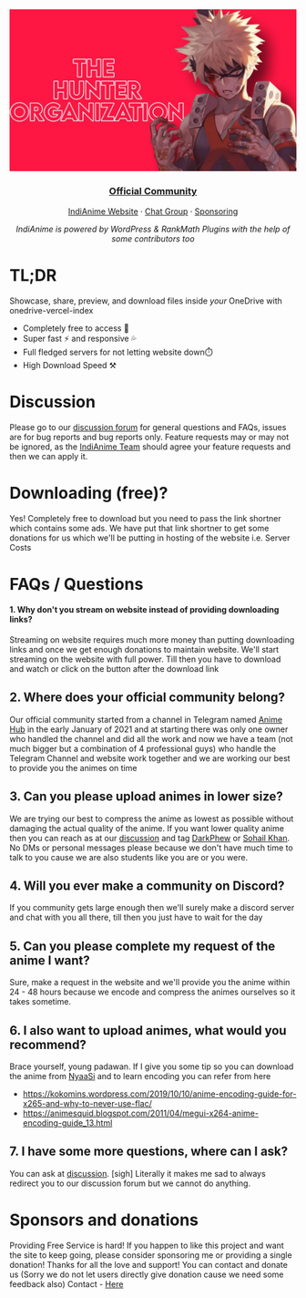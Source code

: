 <div align="center">
  <img src="https://raw.githubusercontent.com/bottesterheroku/onedrive-imgs/main/6183499089778421727_121.jpg" alt="onedrive-vercel-index" />
  <h3><a href="https://t.me/The_Hunter_Organization">Official Community</a></h3>
  <p><a href="https://indianime.com">IndiAnime Website</a> · <a href="https://t.me/AnimeDevils_Group">Chat Group</a> · <a href="https://t.me/God_Hunter_Devil">Sponsoring</a></p>
  <p><em>IndiAnime is powered by WordPress & RankMath Plugins with the help of some contributors too</em></p>
</div>

# TL;DR

Showcase, share, preview, and download files inside *your* OneDrive with onedrive-vercel-index

- Completely free to access 💸
- Super fast ⚡ and responsive 💦
- Full fledged servers for not letting website down⏱️
- High Download Speed ⚒️

# Discussion

Please go to our [discussion forum](https://t.me/AnimeDevils_Group) for general questions and FAQs, issues are for bug reports and bug reports only. Feature requests may or may not be ignored, as the [IndiAnime Team](https://t.me/The_Hunter_Organization/64) should agree your feature requests and then we can apply it.

# Downloading (free)?
Yes! Completely free to download but you need to pass the link shortner which contains some ads. We have put that link shortner to get some donations for us which we'll be putting in hosting of the website i.e. Server Costs

# FAQs / Questions 

#### 1. Why don't you stream on website instead of providing downloading links?
Streaming on website requires much more money than putting downloading links and once we get enough donations to maintain website. We'll start streaming on the website with full power. Till then you have to download and watch or click on the button after the download link

## 2. Where does your official community belong?
Our official community started from a channel in Telegram named [Anime Hub](https://t.me/An1me_Hub) in the early January of 2021 and at starting there was only one owner who handled the channel and did all the work and now we have a team (not much bigger but a combination of 4 professional guys) who handle the Telegram Channel and website work together and we are working our best to provide you the animes on time

## 3. Can you please upload animes in lower size?
We are trying our best to compress the anime as lowest as possible without damaging the actual quality of the anime. If you want lower quality anime then you can reach as at our [discussion](https://t.me/AnimeDevils_Group) and tag [DarkPhew](https://t.me/DarkPhew) or [Sohail Khan](https://t.me/sohailkhan_indianime). No DMs or personal messages please because we don't have much time to talk to you cause we are also students like you are or you were.

## 4. Will you ever make a community on Discord?
If you community gets large enough then we'll surely make a discord server and chat with you all there, till then you just have to wait for the day

## 5. Can you please complete my request of the anime I want?
Sure, make a request in the website and we'll provide you the anime within 24 - 48 hours because we encode and compress the animes ourselves so it takes sometime.

## 6. I also want to upload animes, what would you recommend?
Brace yourself, young padawan. If I give you some tip so you can download the anime from [NyaaSi](https://nyaa.si) and to learn encoding you can refer from here

- https://kokomins.wordpress.com/2019/10/10/anime-encoding-guide-for-x265-and-why-to-never-use-flac/
- https://animesquid.blogspot.com/2011/04/megui-x264-anime-encoding-guide_13.html

## 7. I have some more questions, where can I ask?
You can ask at [discussion](https://t.me/AnimeDevils_Group). [sigh] Literally it makes me sad to always redirect you to our discussion forum but we cannot do anything.

# Sponsors and donations
Providing Free Service is hard! If you happen to like this project and want the site to keep going, please consider sponsoring me or providing a single donation! Thanks for all the love and support!
 You can contact and donate us (Sorry we do not let users directly give donation cause we need some feedback also) Contact - [Here](https://t.me/DarkPhew)

